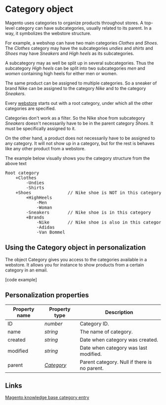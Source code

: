 # Category object

Magento uses categories to organize products throughout stores. A top-level category
can have subcategories, usually related to its parent. In a way, it symbolizes the 
webstore structure. 

For example, a webshop can have two main categories *Clothes* and *Shoes*. The *Clothes* category 
may have the subcategories *undies* and *shirts* and *Shoes* may have *Sneakers* and *High heels* as its subcategories.

A subcategory may as well be split up in several subcategories. Thus the subcategory *High heels* can 
be split into two subcategories *men* and *women* containing high heels for either men or women. 

The same product can be assigned to multiple categories. So a sneaker of brand Nike can be assigned to the category _Nike_ and to the category _Sneakers_.

Every [webstore](copernica-docs:MarketingSuite/magento-integration/object/webstore) 
starts out with a root category, under which all the other categories are specified.

Categories don't work as a filter. So the Nike shoe from subcategory *Sneakers* doesn't necessarily 
have to be in the parent category *Shoes*. It must be specifically assigned to it. 

On the other hand, a product does not necessarily have to be assigned to any category. It will 
not show up in a category, but for the rest is behaves like any other product from a webstore.

The example below visually shows you the category structure from the above text

<pre>Root category
    +Clothes
        -Undies
        -Shirts
    +Shoes              // Nike shoe is NOT in this category
        +HighHeels
            -Men
            -Woman
        -Sneakers       // Nike shoe is in this category
        +Brands
            -Nike       // Nike shoe is also in this category
            -Adidas
            -Van Bommel
</pre>


## Using the Category object in personalization

The object Category gives you access to the categories available in a webstore. It allows you for instance to show products from a certain category in an email. 

[code example]


## Personalization properties

| Property name   | Property type                                                                   | Description                                  |
|-----------------|---------------------------------------------------------------------------------|----------------------------------------------|
| ID              | _number_                                                                        | Category ID.                                 |
| name            | _string_                                                                        | The name of category.                        |
| created         | _string_                                                                        | Date when category was created.              |
| modified        | _string_                                                                        | Date when category was last modified.        |
| parent          | _[Category](copernica-docs:MarketingSuite/magento-integration/object/category)_ | Parent category. Null if there is no parent. |

## Links

[Magento knowledge base category entry](http://www.magentocommerce.com/knowledge-base/categories/category/product-categories/)
